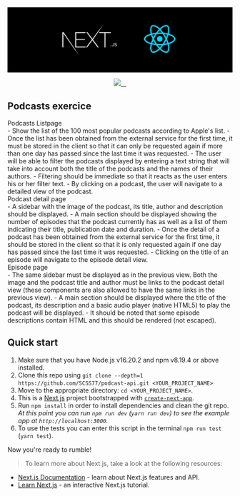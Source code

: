 <img src="https://raw.githubusercontent.com/SCSS77/podcast-api/8e74a12bd0124d65beaa3f54982e23ded9eaf32b/public/banner-next-react.jpeg" alt="react boilerplate banner" align="center" />

<br />

<p align="center" dir="auto">
  <a aria-label="Vercel logo" href="https://vercel.com" rel="nofollow">
    <img src="https://camo.githubusercontent.com/1210c36bead6cfcb15611855f43b91e6d1a786a7494277c443be911e5e48b84e/68747470733a2f2f696d672e736869656c64732e696f2f62616467652f4d414445253230425925323056657263656c2d3030303030302e7376673f7374796c653d666f722d7468652d6261646765266c6f676f3d56657263656c266c6162656c436f6c6f723d303030" data-canonical-src="https://img.shields.io/badge/MADE%20BY%20Vercel-000000.svg?style=for-the-badge&amp;logo=Vercel&amp;labelColor=000" style="max-width: 100%;">
  </a>
  <a aria-label="NPM version" href="https://www.npmjs.com/package/next" rel="nofollow">
    <img alt="" src="https://camo.githubusercontent.com/c2d412c35131fe13ccdee4ddf7879f5cffe90509f2bf0540b5428d76ded71476/68747470733a2f2f696d672e736869656c64732e696f2f6e706d2f762f6e6578742e7376673f7374796c653d666f722d7468652d6261646765266c6162656c436f6c6f723d303030303030" data-canonical-src="https://img.shields.io/npm/v/next.svg?style=for-the-badge&amp;labelColor=000000" style="max-width: 100%;">
  </a>
  <a aria-label="License" href="https://github.com/vercel/next.js/blob/canary/license.md">
    <img alt="" src="https://camo.githubusercontent.com/9be3d0216cf01c592bce7bb948ec30b12d50e505f2ba05a6704f69d3b4ab5bcf/68747470733a2f2f696d672e736869656c64732e696f2f6e706d2f6c2f6e6578742e7376673f7374796c653d666f722d7468652d6261646765266c6162656c436f6c6f723d303030303030" data-canonical-src="https://img.shields.io/npm/l/next.svg?style=for-the-badge&amp;labelColor=000000" style="max-width: 100%;">
  </a>
  <a aria-label="Join the community on GitHub" href="https://github.com/vercel/next.js/discussions">
    <img alt="" src="https://camo.githubusercontent.com/5c10e4f17a3f0976591009bd10aa09fd8ce885c54e4c6527ce1107006be252d6/68747470733a2f2f696d672e736869656c64732e696f2f62616467652f4a6f696e253230746865253230636f6d6d756e6974792d626c756576696f6c65742e7376673f7374796c653d666f722d7468652d6261646765266c6f676f3d4e6578742e6a73266c6162656c436f6c6f723d303030303030266c6f676f57696474683d3230" data-canonical-src="https://img.shields.io/badge/Join%20the%20community-blueviolet.svg?style=for-the-badge&amp;logo=Next.js&amp;labelColor=000000&amp;logoWidth=20" style="max-width: 100%;">
  </a>
</p>

## Podcasts exercice

<dl>
  <dt>Podcasts Listpage</dt>
  - Show the list of the 100 most popular podcasts according to Apple's list.
  - Once the list has been obtained from the external service for the first time, it must be stored in the client so that it can only be requested again if more than one day has passed since the last time it was requested.
  - The user will be able to filter the podcasts displayed by entering a text string that will take into account both the title of the podcasts and the names of their authors.
  - Filtering should be immediate so that it reacts as the user enters his or her filter text.
  - By clicking on a podcast, the user will navigate to a detailed view of the podcast.

  <dt>Podcast detail page</dt>
  - A sidebar with the image of the podcast, its title, author and description should be displayed.
  - A main section should be displayed showing the number of episodes that the podcast currently has as well as a list of them indicating their title, publication date and duration.
  - Once the detail of a podcast has been obtained from the external service for the first time, it should be stored in the client so that it is only requested again if one day has passed since the last time it was requested.
  - Clicking on the title of an episode will navigate to the episode detail view.

  <dt>Episode page</dt>
  - The same sidebar must be displayed as in the previous view. Both the image and the podcast title and author must be links to the podcast detail view (these components are also allowed to have the same links in the previous view).
  - A main section should be displayed where the title of the podcast, its description and a basic audio player (native HTML5) to play the podcast will be displayed.
  - It should be noted that some episode descriptions contain HTML and this should be rendered (not escaped).
</dl>

## Quick start

1.  Make sure that you have Node.js v16.20.2 and npm v8.19.4 or above installed.
2.  Clone this repo using `git clone --depth=1 https://github.com/SCSS77/podcast-api.git <YOUR_PROJECT_NAME>`
3.  Move to the appropriate directory: `cd <YOUR_PROJECT_NAME>`.<br />
4. This is a [Next.js](https://nextjs.org/) project bootstrapped with [`create-next-app`](https://github.com/vercel/next.js/tree/canary/packages/create-next-app).
5.  Run `npm install` in order to install dependencies and clean the git repo.<br />
    _At this point you can run `npm run dev` (`yarn run dev`) to see the example app at `http://localhost:3000`._
6. To use the tests you can enter this script in the terminal `npm run test` (`yarn test`).

Now you're ready to rumble!

> To learn more about Next.js, take a look at the following resources:

- [Next.js Documentation](https://nextjs.org/docs) - learn about Next.js features and API.
- [Learn Next.js](https://nextjs.org/learn) - an interactive Next.js tutorial.
